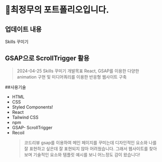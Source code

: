 # 👤최정무의 포트폴리오입니다.

## 업데이트 내용

Skills 꾸미기

## GSAP으로 ScrollTrigger 활용

> 2024-04-25
> Skills 꾸미기
> 개발목표
> React, GSAP를 이용한 다양한 animation 구현 및 미디어쿼리를 이용한 반응형 웹사이트 구축

##사용기술

- HTML
- CSS
- Styled Components!
- React
- Tailwind CSS
- npm
- GSAP- ScrollTrigger
- Recoil
  > 코드리뷰
  > gsap를 이용하여 메인 페이지를 꾸미는데 디자인적인 요소와 나를 잘 표현하고 싶은데
  > 잘 표현되지 않아 어려웠습니다. 그래서 웹사이트를 찾아보며 기술적인 요소와
  > 템플릿 예시를 보니 어느정도 감이 왔습니다!
